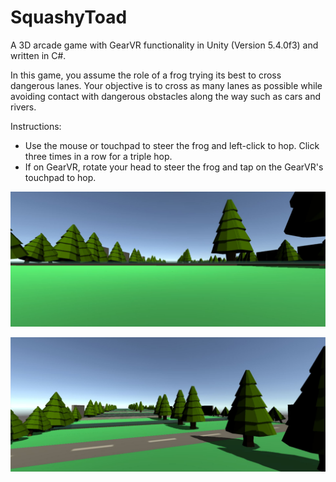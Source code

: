 # SquashyToad
A 3D arcade game with GearVR functionality in Unity (Version 5.4.0f3) and written in C#.

In this game, you assume the role of a frog trying its best to cross dangerous lanes. Your objective is to cross as many lanes as possible while avoiding contact with dangerous obstacles along the way such as cars and rivers. 

Instructions:
- Use the mouse or touchpad to steer the frog and left-click to hop. Click three times in a row for a triple hop. 
- If on GearVR, rotate your head to steer the frog and tap on the GearVR's touchpad to hop. 

![alt text](https://github.com/jcruzIO/SquashyToad/blob/master/Screenshots/SquashyToad_Game.JPG)

![alt text](https://github.com/jcruzIO/SquashyToad/blob/master/Screenshots/SquashyToad_Game2.JPG)

